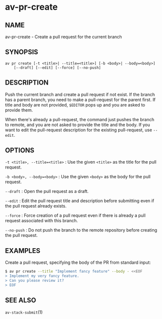 # av-pr-create

## NAME

av-pr-create - Create a pull request for the current branch

## SYNOPSIS

```synopsis
av pr create [-t <title>| --title=<title>] [-b <body>| --body=<body>]
    [--draft] [--edit] [--force] [--no-push]
```

## DESCRIPTION

Push the current branch and create a pull request if not exist. If the branch
has a parent branch, you need to make a pull-request for the parent first. If
title and body are not provided, `$EDITOR` pops up and you are asked to provide
them.

When there's already a pull-request, the command just pushes the branch to
remote, and you are not asked to provide the title and the body. If you want to
edit the pull-request description for the existing pull-request, use `--edit`.

## OPTIONS

`-t <title>, --title=<title>`
: Use the given `<title>` as the title for the pull request.

`-b <body>, --body=<body>`
: Use the given `<body>` as the body for the pull request.

`--draft`
: Open the pull request as a draft.

`--edit`
: Edit the pull request title and description before submitting even if the
  pull request already exists.

`--force`
: Force creation of a pull request even if there is already a pull request
  associated with this branch.

`--no-push`
: Do not push the branch to the remote repository before creating the pull
  request.

## EXAMPLES

Create a pull request, specifying the body of the PR from standard input:

```bash
$ av pr create --title "Implement fancy feature" --body - <<EOF
> Implement my very fancy feature.
> Can you please review it?
> EOF
```

## SEE ALSO

`av-stack-submit`(1)
